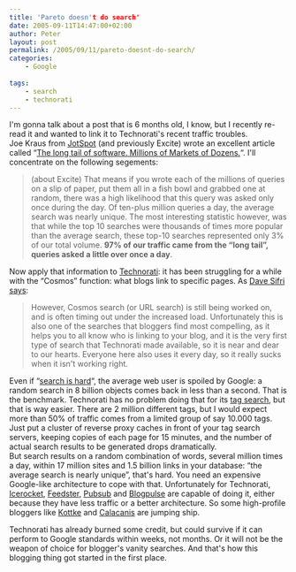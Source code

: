 ```yaml
---
title: 'Pareto doesn't do search'
date: 2005-09-11T14:47:00+02:00
author: Peter
layout: post
permalink: /2005/09/11/pareto-doesnt-do-search/
categories:
    - Google
  
tags:
    - search
    - technorati
---
```

I'm gonna talk about a post that is 6 months old, I know, but I recently re-read it and wanted to link it to Technorati's recent traffic troubles.  
Joe Kraus from [JotSpot](http://www.jotspot.com) (and previously Excite) wrote an excellent article called &#8220;[The long tail of software. Millions of Markets of Dozens.](http://bnoopy.typepad.com/bnoopy/2005/03/the_long_tail_o.html)&#8220;. I'll concentrate on the following segements:

> (about Excite) That means if you wrote each of the millions of queries on a slip of paper, put them all in a fish bowl and grabbed one at random, there was a high likelihood that this query was asked only once during the day. Of ten-plus million queries a day, the average search was nearly unique. The most interesting statistic however, was that while the top 10 searches were thousands of times more popular than the average search, these top-10 searches represented only 3% of our total volume. **97% of our traffic came from the &#8220;long tail&#8221;, queries asked a little over once a day**.

Now apply that information to [Technorati](http://www.technorati.com): it has been struggling for a while with the &#8220;Cosmos&#8221; function: what blogs link to specific pages. As [Dave Sifri says](http://www.sifry.com/alerts/archives/000338.html):

> However, Cosmos search (or URL search) is still being worked on, and is often timing out under the increased load. Unfortunately this is also one of the searches that bloggers find most compelling, as it helps you to all know who is linking to your blog, and it is the very first type of search that Technorati made available, so it is near and dear to our hearts. Everyone here also uses it every day, so it really sucks when it isn't working right.

Even if &#8220;[search is hard](http://www.heynorton.org/blog/2005/08/search_is_hard.html)&#8220;, the average web user is spoiled by Google: a random search in 8 billion objects comes back in less than a second. That is the benchmark. Technorati has no problem doing that for its [tag search](http://www.technorati.com/tag/), but that is way easier. There are 2 million different tags, but I would expect more than 50% of traffic comes from a limited group of say 10.000 tags. Just put a cluster of reverse proxy caches in front of your tag search servers, keeping copies of each page for 15 minutes, and the number of actual search results to be generated drops dramatically.  
But search results on a random combination of words, several million times a day, within 17 million sites and 1.5 billion links in your database: &#8220;the average search is nearly unique&#8221;, that's hard. You need an expensive Google-like architecture to cope with that. Unfortunately for Technorati, [Icerocket](http://blogs.icerocket.com/search?q=http%3A%2F%2Fblog.forret.com), [Feedster](http://feedster.com/links.php?q=blog.forret.com), [Pubsub](http://www.pubsub.com/site_stats.php?site=http%3A%2F%2Fblog.forret.com) and [Blogpulse](http://www.blogpulse.com/search?query=http%3A%2F%2Fblog.forret.com) are capable of doing it, either because they have less traffic or a better architecture. So some high-profile bloggers like [Kottke](http://www.kottke.org/05/08/so-long-technorati) and [Calacanis](http://calacanis.weblogsinc.com/entry/1234000280056812/) are jumping ship.

Technorati has already burned some credit, but could survive if it can perform to Google standards within weeks, not months. Or it will not be the weapon of choice for blogger's vanity searches. And that's how this blogging thing got started in the first place.  

